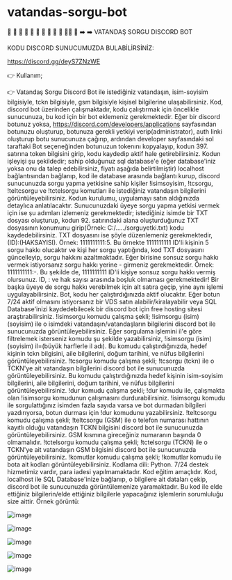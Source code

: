 # vatandas-sorgu-bot

🌟 🌟 🌟 🌟 🌟 🌟 🌟 🌟 🌟 🌟 🌟🌟 🌟 
➡️ ➡️  VATANDAŞ SORGU DISCORD BOT

KODU DISCORD SUNUCUMUZDA BULABİLİRSİNİZ:

https://discord.gg/deyS7ZNzWE

👉 Kullanım;

👉 Vatandaş Sorgu Discord Bot ile istediğiniz vatandaşın, isim-soyisim bilgisiyle, tckn bilgisiyle, gsm bilgisiyle kişisel bilgilerine ulaşabilirsiniz. Kod, discord bot üzerinden çalışmaktadır, kodu çalıştırmak için öncelikle sunucunuza, bu kod için bir bot eklemeniz gerekmektedir. Eğer bir discord botunuz yoksa, https://discord.com/developers/applications sayfasından botunuzu oluşturup, botunuza gerekli yetkiyi verip(administrator), auth linki oluşturup botu sunucunuza çağırıp, ardından developer sayfasındaki sol taraftaki Bot seçeneğinden botunuzun tokenını kopyalayıp, kodun 397. satırına token bilgisini girip, kodu kaydedip aktif hale getirebilirsiniz. Kodun işleyişi şu şekildedir; sahip olduğunuz sql database'e (eğer database'iniz yoksa onu da talep edebilirsiniz, fiyatı aşağıda belirtilmiştir) localhost bağlantısından bağlanıp, kod ile database arasında bağlantı kurup, discord sunucunuzda sorgu yapma yetkisine sahip kişiler !isimsoyisim, !tcsorgu, !teltcsorgu ve !tctelsorgu komutları ile istediğiniz vatandaşın bilgilerini görüntüleyebilirsiniz. Kodun kurulumu, uygulamayı satın aldığınızda detaylıca anlatılacaktır. Sunucunuzdaki üyeye sorgu yapma yetkisi vermek için ise şu adımları izlemeniz gerekmektedir; istediğiniz isimde bir TXT dosyası oluşturup, kodun 92. satırındaki alana oluşturduğunuz TXT dosyasının konumunu girip(Örnek: C:/...../sorguyetki.txt) kodu kaydedebilirsiniz. TXT dosyasını ise şöyle düzenlemeniz gerekmektedir, (ID):(HAKSAYISI). Örnek: 1111111111:5. Bu örnekte 1111111111 ID'li kişinin 5 sorgu hakkı olucaktır ve kişi her sorgu yaptığında, kod TXT dosyasını güncelleyip, sorgu hakkını azaltmaktadır. Eğer birisine sonsuz sorgu hakkı vermek istiyorsanız sorgu hakkı yerine - girmeniz gerekmektedir.
Örnek: 1111111111:-. Bu şekilde de, 1111111111 ID'li kişiye sonsuz sorgu hakkı vermiş olursunuz. ID, : ve hak sayısı arasında boşluk olmaması gerekmektedir! Bir başka üyeye de sorgu hakkı verebilmek için alt satıra geçip, yine aynı işlemi uygulayabilirsiniz. Bot, kodu her çalıştırdığınızda aktif olucaktır. Eğer botun 7/24 aktif olmasını istiyorsanız bir VDS satın alabilir/kiralayabilir veya SQL Database'inizi kaydedebilecek bir discord bot için free hosting sitesi araştırabilirsiniz.
!isimsorgu komudu çalışma şekli; !isimsorgu (isim) (soyisim) ile o isimdeki vatandaşın/vatandaşların bilgilerini discord bot ile sunucunuzda görüntüleyebilirsiniz. Eğer sorgulama işlemini il'e göre filtrelemek isterseniz komudu şu şekilde yazabilirsiniz, !isimsorgu (isim) (soyisim) il=(büyük harflerle il adı). Bu komudu çalıştırdığınızda, hedef kişinin tckn bilgisini, aile bilgilerini, doğum tarihini, ve nüfus bilgilerini görüntüleyebilirsiniz.
!tcsorgu komudu çalışma şekli; !tcsorgu (tckn) ile o TCKN'ye ait vatandaşın bilgilerini discord bot ile sunucunuzda görüntüleyebilirsiniz. Bu komudu çalıştırdığınızda hedef kişinin isim-soyisim bilgilerini, aile bilgilerini, doğum tarihini, ve nüfus bilgilerini görüntüleyebilirsiniz.
!dur komudu çalışma şekli; !dur komudu ile, çalışmakta olan !isimsorgu komudunun çalışmasını durdurabilirsiniz. !isimsorgu komudu ile sorgulattığınız isimden fazla sayıda varsa ve bot durmadan bilgileri yazdırıyorsa, botun durması için !dur komudunu yazabilirsiniz.
!teltcsorgu komudu çalışma şekli; !teltcsorgu (GSM) ile o telefon numarası hattının kayıtlı olduğu vatandaşın TCKN bilgisini discord bot ile sunucunuzda görüntüleyebilirsiniz. GSM kısmına gireceğiniz numaranın başında 0 olmamalıdır.
!tctelsorgu komudu çalışma şekli; !tctelsorgu (TCKN) ile o TCKN'ye ait vatandaşın GSM bilgisini discord bot ile sunucunuzda görüntüleyebilirsiniz.
!komutlar komudu çalışma şekli; !komutlar komudu ile bota ait kodları görüntüleyebilirsiniz.
Kodlama dili: Python. 7/24 destek hizmetimiz vardır, para iadesi yapılmamaktadır. Kod eğitim amaçlıdır. Kod, localhost ile SQL Database'inize bağlanıp, o bilgilere ait dataları çekip, discord bot ile sunucunuzda görüntülemenize yaramaktadır. Bu kod ile elde ettiğiniz bilgilerin/elde ettiğiniz bilgilerle yapacağınız işlemlerin sorumluluğu size aittir. Örnek görüntü:

![image](https://github.com/canhhr/vatandas-sorgu-bot/assets/82213336/deeeaf19-7b43-4744-ab65-dc33defd54bf)

![image](https://github.com/canhhr/vatandas-sorgu-bot/assets/82213336/47d671f7-c749-4b07-9835-1f04fcb6c940)

![image](https://github.com/canhhr/vatandas-sorgu-bot/assets/82213336/b049580e-5c1a-4654-908d-22e903ac9bb0)

![image](https://github.com/canhhr/vatandas-sorgu-bot/assets/82213336/8a7c13a4-7f84-44ff-b5b5-a495d5cb0f25)

![image](https://github.com/canhhr/vatandas-sorgu-bot/assets/82213336/5c8e3e37-14b4-4fd4-b153-db3311e7f977)


